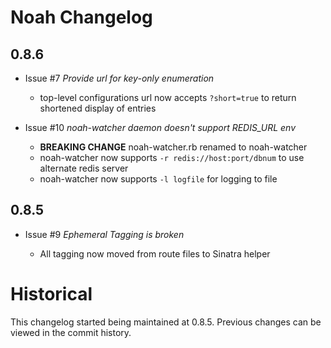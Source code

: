 # Noah Changelog

## 0.8.6
- Issue #7 *Provide url for key-only enumeration*

    - top-level configurations url now accepts `?short=true` to return shortened display of entries

- Issue #10 *noah-watcher daemon doesn't support REDIS_URL env*

    - **BREAKING CHANGE** noah-watcher.rb renamed to noah-watcher
    - noah-watcher now supports `-r redis://host:port/dbnum` to use alternate redis server
    - noah-watcher now supports `-l logfile` for logging to file

## 0.8.5
- Issue #9 *Ephemeral Tagging is broken*

    - All tagging now moved from route files to Sinatra helper

# Historical
This changelog started being maintained at 0.8.5. Previous changes can be viewed in the commit history.
